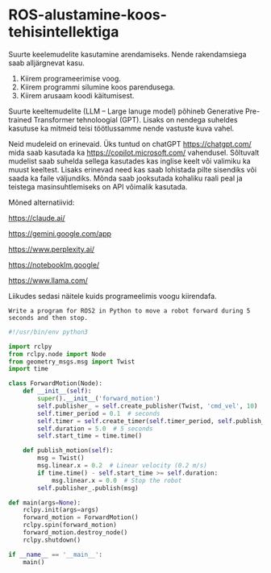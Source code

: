 # ROS-alustamine-koos-tehisintellektiga

Suurte keelemudelite kasutamine arendamiseks. Nende rakendamsiega saab alljärgnevat kasu.
1. Kiirem programeerimise voog.
2. Kiirem programmi silumine koos parendusega.
3. Kiirem arusaam koodi käitumisest.

Suurte keeltemudelite (LLM – Large lanuge model) põhineb Generative Pre-trained Transformer tehnoloogial (GPT). Lisaks on nendega suheldes kasutuse ka mitmeid teisi töötlussamme nende vastuste kuva vahel.

 Neid mudeleid on erinevaid. Üks tuntud on chatGPT https://chatgpt.com/ mida saab kasutada ka https://copilot.microsoft.com/ vahendusel. Sõltuvalt mudelist saab suhelda sellega kasutades kas inglise keelt või valimiku ka muust keeltest. Lisaks erinevad need kas saab lohistada pilte sisendiks või saada ka faile väljundiks. Mõnda saab jooksutada kohaliku raali peal ja teistega masinsuhtlemiseks on API võimalik kasutada.

Mõned alternatiivid:

https://claude.ai/

https://gemini.google.com/app

https://www.perplexity.ai/

https://notebooklm.google/

https://www.llama.com/


Liikudes sedasi näitele kuids programeelimis voogu kiirendafa.
```
Write a program for ROS2 in Python to move a robot forward during 5 seconds and then stop.
```


```python
#!/usr/bin/env python3

import rclpy
from rclpy.node import Node
from geometry_msgs.msg import Twist
import time

class ForwardMotion(Node):
    def __init__(self):
        super().__init__('forward_motion')
        self.publisher_ = self.create_publisher(Twist, 'cmd_vel', 10)
        self.timer_period = 0.1  # seconds
        self.timer = self.create_timer(self.timer_period, self.publish_motion)
        self.duration = 5.0  # 5 seconds
        self.start_time = time.time()

    def publish_motion(self):
        msg = Twist()
        msg.linear.x = 0.2  # Linear velocity (0.2 m/s)
        if time.time() - self.start_time >= self.duration:
            msg.linear.x = 0.0  # Stop the robot
        self.publisher_.publish(msg)

def main(args=None):
    rclpy.init(args=args)
    forward_motion = ForwardMotion()
    rclpy.spin(forward_motion)
    forward_motion.destroy_node()
    rclpy.shutdown()

if __name__ == '__main__':
    main()
